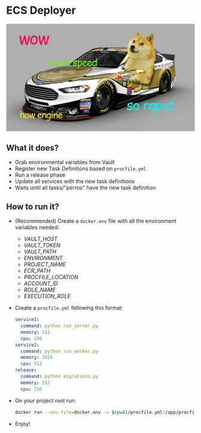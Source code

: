 # ECS Deployer

![doge](./doge.webp)

## What it does?

- Grab environmental variables from Vault
- Register new Task Definitions based on `procfile.yml`
- Run a release phase
- Update all services with the new task definitions
- Waits until all tasks/"perros" have the new task definition

## How to run it?

- (Recommended) Create a `docker.env` file with all the environment variables needed:
    - _VAULT_HOST_
    - _VAULT_TOKEN_
    - _VAULT_PATH_
    - _ENVIRONMENT_
    - _PROJECT_NAME_
    - _ECR_PATH_
    - _PROCFILE_LOCATION_
    - _ACCOUNT_ID_
    - _ROLE_NAME_
    - _EXECUTION_ROLE_
- Create a `procfile.yml` following this format:

    ```yaml
    service1:
      command: python run_server.py
      memory: 512
      cpu: 256
    service2:
      command: python run_worker.py
      memory: 1024
      cpu: 512
    release:
      command: python migrations.py
      memory: 512
      cpu: 256
    ```

- On your project root run:

    ```bash
    docker run --env-file=docker.env -v $(pwd)/procfile.yml:/app/procfile.yml -it ecs_deployer
    ```
- Enjoy!
